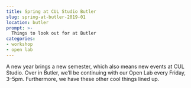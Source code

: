 ```yaml
---
title: Spring at CUL Studio Butler
slug: spring-at-butler-2019-01
location: butler
prompt: >-
  Things to look out for at Butler
categories:
- workshop
- open lab
---
```


A new year brings a new semester, which also means new events at CUL Studio.
Over in Butler, we’ll be continuing with our Open Lab every Friday, 3–5pm.
Furthermore, we have these other cool things lined up.
